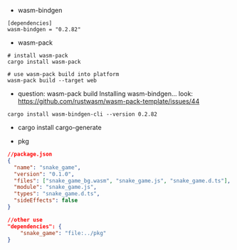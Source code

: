 - wasm-bindgen

```
[dependencies]
wasm-bindgen = "0.2.82"
```

- wasm-pack

```shell
# install wasm-pack
cargo install wasm-pack

# use wasm-pack build into platform
wasm-pack build --target web
```

- question:
  wasm-pack build Installing wasm-bindgen...
  look: https://github.com/rustwasm/wasm-pack-template/issues/44

```shell
cargo install wasm-bindgen-cli --version 0.2.82
```

- cargo install cargo-generate

- pkg

```json
//package.json
{
  "name": "snake_game",
  "version": "0.1.0",
  "files": ["snake_game_bg.wasm", "snake_game.js", "snake_game.d.ts"],
  "module": "snake_game.js",
  "types": "snake_game.d.ts",
  "sideEffects": false
}
```

```json
//other use
"dependencies": {
    "snake_game": "file:../pkg"
}
```
